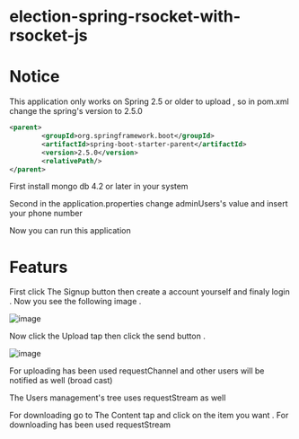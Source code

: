 # election-spring-rsocket-with-rsocket-js

# Notice

This application only works on Spring 2.5 or older to upload , so in pom.xml change the spring's version to 2.5.0

```xml
<parent>
        <groupId>org.springframework.boot</groupId>
        <artifactId>spring-boot-starter-parent</artifactId>
        <version>2.5.0</version>
        <relativePath/>
</parent>
```

First install mongo db 4.2 or later in your system

Second in the application.properties change adminUsers's value and insert your phone number

Now you can run this application

# Featurs
First click The Signup button then create a account yourself and finaly login . Now you see the following image .

![image](https://user-images.githubusercontent.com/53397941/168492767-1c414c6e-a700-45ec-bf94-30ff7ad3d25d.png)

Now click the Upload tap then click the send button .

![image](https://user-images.githubusercontent.com/53397941/168492923-9b7259e9-d947-42a9-aec5-e1c24817bac1.png)

For uploading has been used requestChannel and other users will be notified as well (broad cast)

The Users management's tree uses requestStream as well

For downloading go to The Content tap and click on the item you want . For downloading has been used requestStream

